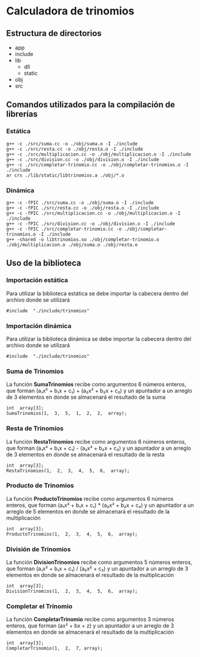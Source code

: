 # Calculadora de trinomios
## Estructura de directorios

 - app
 - include
 - lib
	 - dll
	 - static
 - obj
 - src

## Comandos utilizados para la compilación de librerías

### Estática
    g++ -c ./src/suma.cc -o ./obj/suma.o -I ./include
    g++ -c ./src/resta.cc -o ./obj/resta.o -I ./include
    g++ -c ./src/multiplicacion.cc -o ./obj/multiplicacion.o -I ./include
    g++ -c ./src/division.cc -o ./obj/division.o -I ./include
    g++ -c ./src/completar-trinomio.cc -o ./obj/completar-trinomios.o -I ./include
    ar crs ./lib/static/libtrinomios.a ./obj/*.o

### Dinámica
    g++ -c -fPIC ./src/suma.cc -o ./obj/suma.o -I ./include
    g++ -c -fPIC ./src/resta.cc -o ./obj/resta.o -I ./include
    g++ -c -fPIC ./src/multiplicacion.cc -o ./obj/multiplicacion.o -I ./include
    g++ -c -fPIC ./src/division.cc -o ./obj/division.o -I ./include
    g++ -c -fPIC ./src/completar-trinomio.cc -o ./obj/completar-trinomios.o -I ./include
    g++ -shared -o libtrinomios.so ./obj/completar-trinomio.o ./obj/multiplicacion.o ./obj/suma.o ./obj/resta.o 
## Uso de la biblioteca
### Importación estática
Para utilizar la biblioteca estática se debe importar la cabecera dentro del archivo donde se utilizará
	
    #include  "./include/trinomios"
### Importación dinámica
Para utilizar la biblioteca dinámica se debe importar la cabecera dentro del archivo donde se utilizará
	
    #include  "./include/trinomios"

### Suma de Trinomios
La función **SumaTrinomios** recibe como argumentos 6 números enteros, que forman (a₁x² + b₁x + c₁) + (a₂x² + b₂x + c₂) y un apuntador a un arreglo de 3 elementos en donde se almacenará el resultado de la suma

    int  array[3];
	SumaTrinomios(1,  3,  5,  1,  2,  2,  array);

  ### Resta de Trinomios
La función **RestaTrinomios** recibe como argumentos 6 números enteros, que forman (a₁x² + b₁x + c₁) - (a₂x² + b₂x + c₂) y un apuntador a un arreglo de 3 elementos en donde se almacenará el resultado de la resta

    int  array[3];
	RestaTrinomios(1,  2,  3,  4,  5,  6,  array);
 
  ### Producto de Trinomios
La función **ProductoTrinomios** recibe como argumentos 6 números enteros, que forman (a₁x² + b₁x + c₁) * (a₂x² + b₂x + c₂) y un apuntador a un arreglo de 5 elementos en donde se almacenará el resultado de la multiplicación

    int  array[3];
	ProductoTrinomios(1,  2,  3,  4,  5,  6,  array);

  ### División de Trinomios
La función **DivisionTrinomios** recibe como argumentos 5 números enteros, que forman (a₁x² + b₁x + c₁) / (a₂x² + c₂) y un apuntador a un arreglo de 3 elementos en donde se almacenará el resultado de la multiplicación

    int  array[3];
	DivisionTrinomios(1,  2,  3,  4,  5,  6,  array);

  ### Completar el Trinomio
La función **CompletarTrinomio** recibe como argumentos 3 números enteros, que forman (ax² + bx + z)  y un apuntador a un arreglo de 3 elementos en donde se almacenará el resultado de la multiplicación

    int  array[3];
	CompletarTrinomio(1,  2,  7, array);